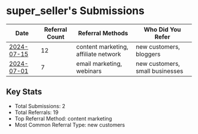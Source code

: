# super_seller's Submissions

| Date | Referral Count | Referral Methods | Who Did You Refer |
|------|----------------|------------------|--------------------|
| [2024-07-15](2024-07-15_submission.md) | 12 | content marketing, affiliate network | new customers, bloggers |
| [2024-07-01](2024-07-01_submission.md) | 7 | email marketing, webinars | new customers, small businesses |

## Key Stats
- Total Submissions: 2
- Total Referrals: 19
- Top Referral Method: content marketing
- Most Common Referral Type: new customers
